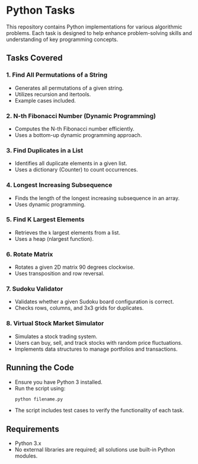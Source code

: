 # Python Tasks

This repository contains Python implementations for various algorithmic problems. Each task is designed to help enhance problem-solving skills and understanding of key programming concepts.

## Tasks Covered

### 1. Find All Permutations of a String
- Generates all permutations of a given string.
- Utilizes recursion and itertools.
- Example cases included.

### 2. N-th Fibonacci Number (Dynamic Programming)
- Computes the N-th Fibonacci number efficiently.
- Uses a bottom-up dynamic programming approach.

### 3. Find Duplicates in a List
- Identifies all duplicate elements in a given list.
- Uses a dictionary (Counter) to count occurrences.

### 4. Longest Increasing Subsequence
- Finds the length of the longest increasing subsequence in an array.
- Uses dynamic programming.

### 5. Find K Largest Elements
- Retrieves the `k` largest elements from a list.
- Uses a heap (nlargest function).

### 6. Rotate Matrix
- Rotates a given 2D matrix 90 degrees clockwise.
- Uses transposition and row reversal.

### 7. Sudoku Validator
- Validates whether a given Sudoku board configuration is correct.
- Checks rows, columns, and 3x3 grids for duplicates.

### 8. Virtual Stock Market Simulator
- Simulates a stock trading system.
- Users can buy, sell, and track stocks with random price fluctuations.
- Implements data structures to manage portfolios and transactions.

## Running the Code
- Ensure you have Python 3 installed.
- Run the script using:
  ```bash
  python filename.py
  ```
- The script includes test cases to verify the functionality of each task.

## Requirements
- Python 3.x
- No external libraries are required; all solutions use built-in Python modules.
